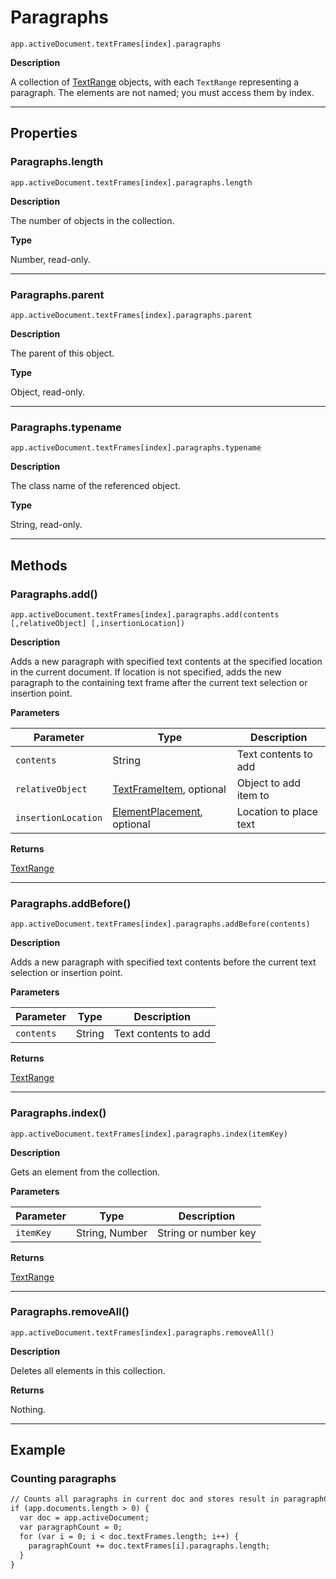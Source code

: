 # Paragraphs

`app.activeDocument.textFrames[index].paragraphs`

**Description**

A collection of [TextRange](TextRange.md#jsobjref-textrange) objects, with each `TextRange` representing a paragraph. The elements are not named; you must access them by index.

---

## Properties

### Paragraphs.length

`app.activeDocument.textFrames[index].paragraphs.length`

**Description**

The number of objects in the collection.

**Type**

Number, read-only.

---

### Paragraphs.parent

`app.activeDocument.textFrames[index].paragraphs.parent`

**Description**

The parent of this object.

**Type**

Object, read-only.

---

### Paragraphs.typename

`app.activeDocument.textFrames[index].paragraphs.typename`

**Description**

The class name of the referenced object.

**Type**

String, read-only.

---

## Methods

### Paragraphs.add()

`app.activeDocument.textFrames[index].paragraphs.add(contents [,relativeObject] [,insertionLocation])`

**Description**

Adds a new paragraph with specified text contents at the specified location in the current document. If location is not specified, adds the new paragraph to the containing text frame after the current text selection or insertion point.

**Parameters**

| Parameter           | Type                                                                                               | Description            |
|---------------------|----------------------------------------------------------------------------------------------------|------------------------|
| `contents`          | String                                                                                             | Text contents to add   |
| `relativeObject`    | [TextFrameItem](TextFrameItem.md#jsobjref-textframeitem), optional                                 | Object to add item to  |
| `insertionLocation` | [ElementPlacement](scripting-constants.md#jsobjref-scripting-constants-elementplacement), optional | Location to place text |

**Returns**

[TextRange](TextRange.md#jsobjref-textrange)

---

### Paragraphs.addBefore()

`app.activeDocument.textFrames[index].paragraphs.addBefore(contents)`

**Description**

Adds a new paragraph with specified text contents before the current text selection or insertion point.

**Parameters**

| Parameter   | Type   | Description          |
|-------------|--------|----------------------|
| `contents`  | String | Text contents to add |

**Returns**

[TextRange](TextRange.md#jsobjref-textrange)

---

### Paragraphs.index()

`app.activeDocument.textFrames[index].paragraphs.index(itemKey)`

**Description**

Gets an element from the collection.

**Parameters**

| Parameter   | Type           | Description          |
|-------------|----------------|----------------------|
| `itemKey`   | String, Number | String or number key |

**Returns**

[TextRange](TextRange.md#jsobjref-textrange)

---

### Paragraphs.removeAll()

`app.activeDocument.textFrames[index].paragraphs.removeAll()`

**Description**

Deletes all elements in this collection.

**Returns**

Nothing.

---

## Example

### Counting paragraphs

```default
// Counts all paragraphs in current doc and stores result in paragraphCount
if (app.documents.length > 0) {
  var doc = app.activeDocument;
  var paragraphCount = 0;
  for (var i = 0; i < doc.textFrames.length; i++) {
    paragraphCount += doc.textFrames[i].paragraphs.length;
  }
}
```
